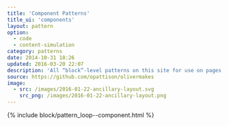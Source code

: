 ```yaml
---
title: 'Component Patterns'
title_ui: 'components'
layout: pattern
option:
  - code
  - content-simulation
category: patterns
date: 2014-10-31 18:26
updated: 2016-03-20 22:07
description: 'All “block”-level patterns on this site for use on pages, such as images and text blocks.'
source: https://github.com/opattison/olivermakes
image:
  - src: /images/2016-01-22-ancillary-layout.svg
    src_png: /images/2016-01-22-ancillary-layout.png
---
```


{% include block/pattern_loop--component.html %}
